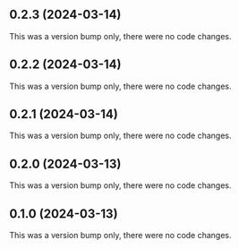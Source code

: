 ## 0.2.3 (2024-03-14)

This was a version bump only, there were no code changes.

## 0.2.2 (2024-03-14)

This was a version bump only, there were no code changes.

## 0.2.1 (2024-03-14)

This was a version bump only, there were no code changes.

## 0.2.0 (2024-03-13)

This was a version bump only, there were no code changes.

## 0.1.0 (2024-03-13)

This was a version bump only, there were no code changes.